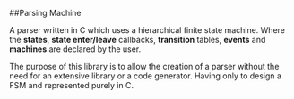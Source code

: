 ##Parsing Machine

A parser written in C which uses a hierarchical finite state machine. Where the **states**, **state enter/leave** callbacks, **transition** tables, **events** and **machines** are declared by the user.

The purpose of this library is to allow the creation of a parser without the need for an extensive library or a code generator. Having only to design a FSM and represented purely in C.

